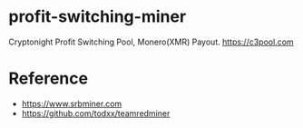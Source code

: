 # profit-switching-miner
Cryptonight Profit Switching Pool, Monero(XMR) Payout.  https://c3pool.com

# Reference
- https://www.srbminer.com
- https://github.com/todxx/teamredminer
